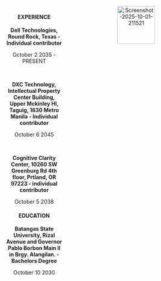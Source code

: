 <!DOCTYPE html>
<html lang="en">
  <head>
    <meta charset="UTF-8">
    <style>
    .second-section img{
  width: 100px;
  height: 100px;
}   
  </style>
  </head>
<body>
  <div style="display: flex;">
    <div class="first-section" style="flex: 1; margin-right: 20px;">
      <center><h4><strong>EXPERIENCE</strong></h4></center>
      <center><p><strong>Dell Technologies, Round Rock, Texas - Individual contributor</strong></p></center>
      <center><p>October 2 2035 - PRESENT</p></center>
      <br>
      <center><p><strong>DXC Technology, Intellectual Property Center Building, Upper Mckinley Hl, Taguig, 1630 Metro Manila - Individual contributor</strong></p>              </center>
      <center><p>October 6 2045</p></center>
      <br>
      <center><p><strong>Cognitive Clarity Center, 10260 SW Greenburg Rd 4th floor, Prtland, OR 97223 - individual contributor</strong></p></center>
      <center><p>October 5 2038</p></center>
    <center><h4><strong>EDUCATION</strong></h4></center>
      <center><p><strong>Batangas State University, Rizal Avenue and Governor Pablo Borbon Main II in Brgy. Alangilan. - Bachelors Degree</strong></p></center>
      <center><p>October 10 2030</p></center>
    </div>
    <div class="second-section" style="flex: 2; margin-left: 20px;">
      <center><a href="https://ibb.co/1Jp11zBs"><img src="https://i.ibb.co/gFXNN4Qv/Screenshot-2025-10-01-211521.png" alt="Screenshot-2025-10-01-211521"></a></center>
    </div>
  </div>
</body>
</body>
</html>
